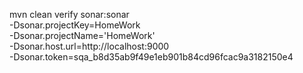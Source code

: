 




mvn clean verify sonar:sonar \
  -Dsonar.projectKey=HomeWork \
  -Dsonar.projectName='HomeWork' \
  -Dsonar.host.url=http://localhost:9000 \
  -Dsonar.token=sqa_b8d35ab9f49e1eb901b84cd96fcac9a3182150e4